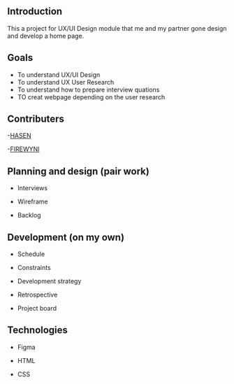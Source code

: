 ## Introduction

This a project for UX/UI Design module that me and my partner gone design and develop a home page.

## Goals

- To understand UX/UI Design
- To understand UX User Research
- To understand how to prepare interview quations 
- TO creat webpage depending on the user research 

## Contributers

-[HASEN](https://github.com/hserdogan94)

-[FIREWYNI](https://github.com/firity)


## Planning and design (pair work)

 - Interviews
   
 - Wireframe
   
 - Backlog

## Development (on my own)

  - Schedule
   
  - Constraints 
   
  - Development strategy
   
  - Retrospective
   
  - Project board

## Technologies

  - Figma
   
  - HTML
   
  - CSS
  
   

